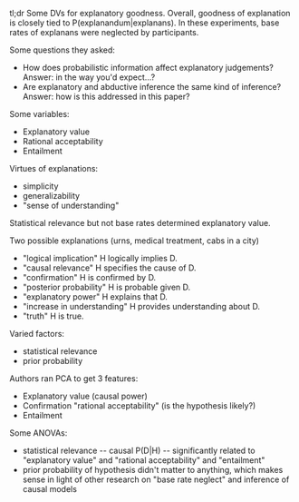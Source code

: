 tl;dr
Some DVs for explanatory goodness. Overall, goodness of explanation is closely tied to P(explanandum|explanans). In these experiments, base rates of explanans were neglected by participants.

Some questions they asked:
* How does probabilistic information affect explanatory judgements? Answer: in the way you'd expect...?
* Are explanatory and abductive inference the same kind of inference? Answer: how is this addressed in this paper?

Some variables:
* Explanatory value
* Rational acceptability
* Entailment

Virtues of explanations:
* simplicity
* generalizability
* "sense of understanding"

Statistical relevance but not base rates determined explanatory value.

Two possible explanations (urns, medical treatment, cabs in a city)

* "logical implication" H logically implies D.
* "causal relevance" H specifies the cause of D.
* "confirmation" H is confirmed by D.
* "posterior probability" H is probable given D.
* "explanatory power" H explains that D.
* "increase in understanding" H provides understanding about D.
* "truth" H is true.

Varied factors:
* statistical relevance
* prior probability

Authors ran PCA to get 3 features:
* Explanatory value (causal power)
* Confirmation "rational acceptability" (is the hypothesis likely?)
* Entailment

Some ANOVAs:
* statistical relevance -- causal P(D|H) -- significantly related to "explanatory value" and "rational acceptability" and "entailment"
* prior probability of hypothesis didn't matter to anything, which makes sense in light of other research on "base rate neglect" and inference of causal models
